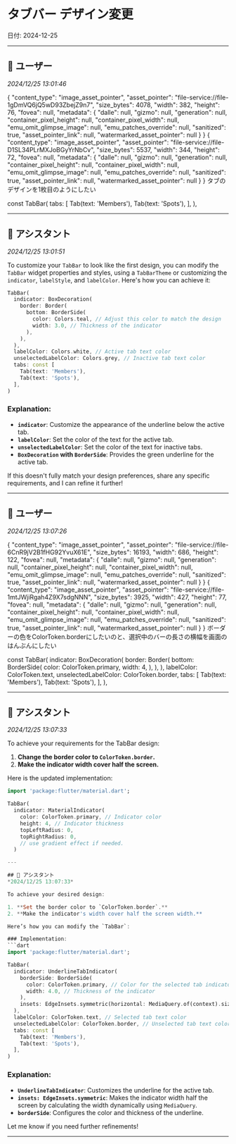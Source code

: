 # タブバー デザイン変更

日付: 2024-12-25

---

## 👤 ユーザー
*2024/12/25 13:01:46*

{
  "content\_type": "image\_asset\_pointer",
  "asset\_pointer": "file-service://file-1gDmVQ6jQ5wD93ZbejZ9n7",
  "size\_bytes": 4078,
  "width": 382,
  "height": 76,
  "fovea": null,
  "metadata": {
    "dalle": null,
    "gizmo": null,
    "generation": null,
    "container\_pixel\_height": null,
    "container\_pixel\_width": null,
    "emu\_omit\_glimpse\_image": null,
    "emu\_patches\_override": null,
    "sanitized": true,
    "asset\_pointer\_link": null,
    "watermarked\_asset\_pointer": null
  }
}
{
  "content\_type": "image\_asset\_pointer",
  "asset\_pointer": "file-service://file-D1SL34PLrMXJoBGyYrNbCv",
  "size\_bytes": 5537,
  "width": 344,
  "height": 72,
  "fovea": null,
  "metadata": {
    "dalle": null,
    "gizmo": null,
    "generation": null,
    "container\_pixel\_height": null,
    "container\_pixel\_width": null,
    "emu\_omit\_glimpse\_image": null,
    "emu\_patches\_override": null,
    "sanitized": true,
    "asset\_pointer\_link": null,
    "watermarked\_asset\_pointer": null
  }
}
タブのデザインを1枚目のようにしたい

const TabBar(
                      tabs: \[
                        Tab(text: 'Members'),
                        Tab(text: 'Spots'),
                      \],
                    ),

---

## 🤖 アシスタント
*2024/12/25 13:01:51*

To customize your `TabBar` to look like the first design, you can modify the `TabBar` widget properties and styles, using a `TabBarTheme` or customizing the `indicator`, `labelStyle`, and `labelColor`. Here's how you can achieve it:

```dart
TabBar(
  indicator: BoxDecoration(
    border: Border(
      bottom: BorderSide(
        color: Colors.teal, // Adjust this color to match the design
        width: 3.0, // Thickness of the indicator
      ),
    ),
  ),
  labelColor: Colors.white, // Active tab text color
  unselectedLabelColor: Colors.grey, // Inactive tab text color
  tabs: const [
    Tab(text: 'Members'),
    Tab(text: 'Spots'),
  ],
)
```

### Explanation:
- **`indicator`**: Customize the appearance of the underline below the active tab.
- **`labelColor`**: Set the color of the text for the active tab.
- **`unselectedLabelColor`**: Set the color of the text for inactive tabs.
- **`BoxDecoration` with `BorderSide`**: Provides the green underline for the active tab.

If this doesn't fully match your design preferences, share any specific requirements, and I can refine it further!

---

## 👤 ユーザー
*2024/12/25 13:07:26*

{
  "content\_type": "image\_asset\_pointer",
  "asset\_pointer": "file-service://file-6CnR9jV2B1fHG92YvuX61E",
  "size\_bytes": 16193,
  "width": 686,
  "height": 122,
  "fovea": null,
  "metadata": {
    "dalle": null,
    "gizmo": null,
    "generation": null,
    "container\_pixel\_height": null,
    "container\_pixel\_width": null,
    "emu\_omit\_glimpse\_image": null,
    "emu\_patches\_override": null,
    "sanitized": true,
    "asset\_pointer\_link": null,
    "watermarked\_asset\_pointer": null
  }
}
{
  "content\_type": "image\_asset\_pointer",
  "asset\_pointer": "file-service://file-1mtJWjiRgah4Z9X7sdgNNN",
  "size\_bytes": 3925,
  "width": 427,
  "height": 77,
  "fovea": null,
  "metadata": {
    "dalle": null,
    "gizmo": null,
    "generation": null,
    "container\_pixel\_height": null,
    "container\_pixel\_width": null,
    "emu\_omit\_glimpse\_image": null,
    "emu\_patches\_override": null,
    "sanitized": true,
    "asset\_pointer\_link": null,
    "watermarked\_asset\_pointer": null
  }
}
ボーダーの色をColorToken.borderにしたいのと、選択中のバーの長さの横幅を画面のはんぶんにしたい

const TabBar(
                      indicator: BoxDecoration(
                        border: Border(
                          bottom: BorderSide(
                            color: ColorToken.primary,
                            width: 4,
                          ),
                        ),
                      ),
                      labelColor: ColorToken.text,
                      unselectedLabelColor: ColorToken.border,
                      tabs: \[
                        Tab(text: 'Members'),
                        Tab(text: 'Spots'),
                      \],
                    ),

---

## 🤖 アシスタント
*2024/12/25 13:07:33*

To achieve your requirements for the TabBar design:

1. **Change the border color to `ColorToken.border`.**
2. **Make the indicator width cover half the screen.**

Here is the updated implementation:

```dart
import 'package:flutter/material.dart';

TabBar(
  indicator: MaterialIndicator(
    color: ColorToken.primary, // Indicator color
    height: 4, // Indicator thickness
    topLeftRadius: 0,
    topRightRadius: 0,
    // use gradient effect if needed.
  )

---

## 🤖 アシスタント
*2024/12/25 13:07:33*

To achieve your desired design:

1. **Set the border color to `ColorToken.border`.**
2. **Make the indicator's width cover half the screen width.**

Here’s how you can modify the `TabBar`:

### Implementation:
```dart
import 'package:flutter/material.dart';

TabBar(
  indicator: UnderlineTabIndicator(
    borderSide: BorderSide(
      color: ColorToken.primary, // Color for the selected tab indicator
      width: 4.0, // Thickness of the indicator
    ),
    insets: EdgeInsets.symmetric(horizontal: MediaQuery.of(context).size.width / 4), // Adjust insets for half-screen width
  ),
  labelColor: ColorToken.text, // Selected tab text color
  unselectedLabelColor: ColorToken.border, // Unselected tab text color
  tabs: const [
    Tab(text: 'Members'),
    Tab(text: 'Spots'),
  ],
)
```

### Explanation:
- **`UnderlineTabIndicator`**: Customizes the underline for the active tab.
- **`insets: EdgeInsets.symmetric`**: Makes the indicator width half the screen by calculating the width dynamically using `MediaQuery`.
- **`borderSide`**: Configures the color and thickness of the underline.

Let me know if you need further refinements!

---
